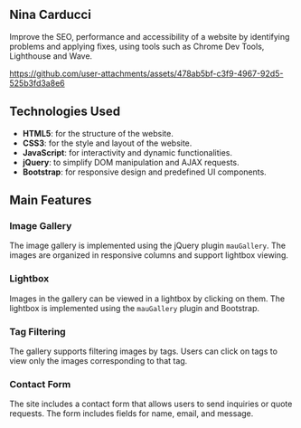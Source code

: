 ## Nina Carducci

Improve the SEO, performance and accessibility of a website by identifying problems and applying fixes, using tools such as Chrome Dev Tools, Lighthouse and Wave.


https://github.com/user-attachments/assets/478ab5bf-c3f9-4967-92d5-525b3fd3a8e6



## Technologies Used

- **HTML5**: for the structure of the website.
- **CSS3**: for the style and layout of the website.
- **JavaScript**: for interactivity and dynamic functionalities.
- **jQuery**: to simplify DOM manipulation and AJAX requests.
- **Bootstrap**: for responsive design and predefined UI components.

## Main Features

### Image Gallery

The image gallery is implemented using the jQuery plugin `mauGallery`. The images are organized in responsive columns and support lightbox viewing.

### Lightbox

Images in the gallery can be viewed in a lightbox by clicking on them. The lightbox is implemented using the `mauGallery` plugin and Bootstrap.

### Tag Filtering

The gallery supports filtering images by tags. Users can click on tags to view only the images corresponding to that tag.

### Contact Form

The site includes a contact form that allows users to send inquiries or quote requests. The form includes fields for name, email, and message.

